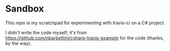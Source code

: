 # Sandbox

This repo is my scratchpad for experimenting with travis-ci on a C# project.

I didn't write the code myself; it's from https://github.com/nbarbettini/csharp-travis-example for the code (thanks, by the way).
